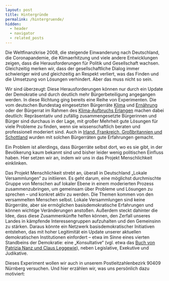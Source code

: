 ```yaml
---
layout: post
title: Hintergründe
permalink: /hintergruende/
hidden:
  - header
  - navigator
  - related_posts
---
```


Die Weltfinanzkrise 2008, die steigende Einwanderung nach Deutschland, die Coronapandemie, die Klimaerhitzung und viele 
andere Entwicklungen zeigen, dass die Herausforderungen für Politik und Gesellschaft wachsen. Gleichzeitig merken wir, 
dass der gesellschaftliche Dialog immer schwieriger wird und gleichzeitig an Respekt verliert, was das Finden und die 
Umsetzung von Lösungen verhindert. Aber das muss nicht so sein.

Wir sind überzeugt: Diese Herausforderungen können nur durch ein Update der Demokratie und durch deutlich mehr 
Bürgerbeteiligung angegangen werden. In diese Richtung ging bereits eine Reihe von Experimenten. Die vom deutschen 
Bundestag eingesetzten Bürgerräte [Klima](https://buergerrat-klima.de/) und [Ernährung](https://www.buergerrat.de/aktuelles/buergergutachten-zu-ernaehrung-uebergeben/) 
oder der Bürgerrat im Rahmen des [Klima-Aufbruchs Erlangen](https://erlangen.de/aktuelles/klima-aufbruch) machen dabei 
deutlich: Repräsentativ und zufällig zusammengesetzte Bürgerinnen und Bürger sind durchaus in der Lage, mit großer 
Mehrheit gute Lösungen für viele Probleme zu finden, wenn sie wissenschaftlich beraten und professionell moderiert sind.
Auch in [Irland, Frankreich, Großbritannien und Schottland](https://www.buergerrat.de/aktuelles/vier-buergerraete-auf-einen-streich/) 
wurden mit solchen Bürgerräten gute Erfahrungen gemacht.

Ein Problem ist allerdings, dass Bürgerräte selbst dort, wo es sie gibt, in der Bevölkerung kaum bekannt sind und bisher
leider wenig politischen Einfluss haben. Hier setzen wir an, indem wir uns in das Projekt Menschlichkeit einklinken.  

 

Das Projekt Menschlichkeit strebt an, überall in Deutschland „Lokale Versammlungen“ zu initiieren. Es geht darum, eine
möglichst durchmischte Gruppe von Menschen auf lokaler Ebene in einem moderierten Prozess zusammenzubringen, um gemeinsam
über Probleme und Lösungen zu sprechen – und konkret aktiv zu werden. Die Themen kommen von den versammelten Menschen 
selbst. Lokale Versammlungen sind keine Bürgerräte, aber sie ermöglichen basisdemokratische Erfahrungen und können 
wichtige Veränderungen anstoßen. Außerdem steckt dahinter die Idee, dass diese Zusammenkünfte helfen können, den Zerfall
unseres Landes in kämpfende Interessengruppen aufzuhalten und den Gemeinsinn zu stärken. Daraus könnte ein Netzwerk 
basisdemokratischer Initiativen entstehen, das mit hoher Legitimität ein Update unserer aktuellen demokratischen 
Institutionen einfordert – etwa im Sinne eines vierten Standbeins der Demokratie: eine „Konsultative“ (vgl. etwa das 
[Buch von Patrizia Nanz und Claus Leggewie](https://www.wagenbach.de/buecher/titel/1026-die-konsultative.html)), neben 
Legislative, Exekutive und Judikative.

Dieses Experiment wollen wir auch in unserem Postleitzahlenbezirk 90409 Nürnberg versuchen. Und hier erzählen wir, was uns persönlich dazu motiviert:

